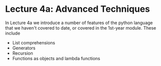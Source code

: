 # Lecture 4a: Advanced Techniques 

In Lecture 4a we introduce a number of features of the python language that we haven't covered to date, or covered in the 1st-year module. These include

* List comprehensions
* Generators
* Recursion
* Functions as objects and lambda functions

```{tableofcontents}
```

